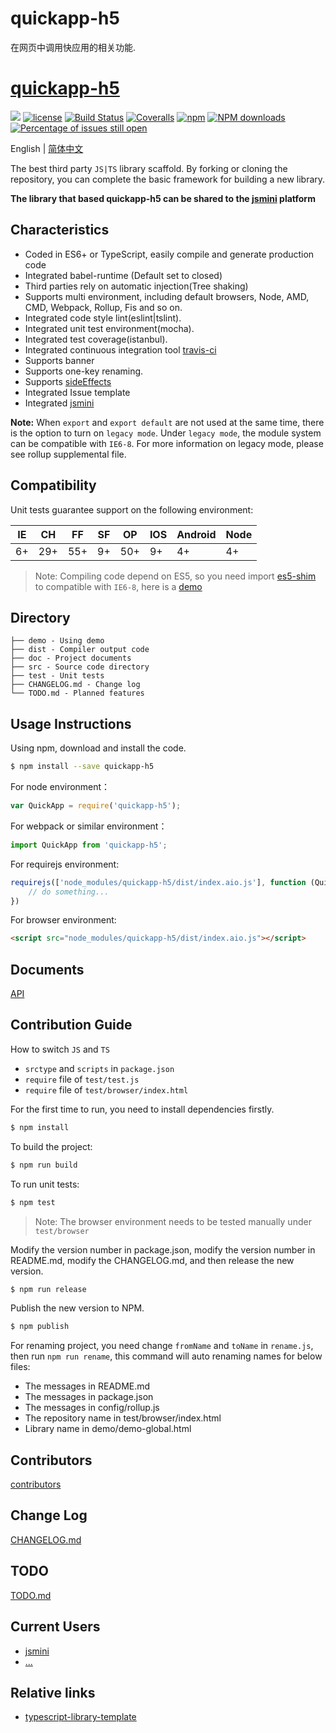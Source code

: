 # quickapp-h5
在网页中调用快应用的相关功能.


# [quickapp-h5](https://github.com/jinwyp/quickapp-h5)
[![](https://img.shields.io/badge/Powered%20by-jslib%20base-brightgreen.svg)](https://github.com/jinwyp/quickapp-h5)
[![license](https://img.shields.io/badge/license-MIT-blue.svg)](https://github.com/jinwyp/quickapp-h5/blob/master/LICENSE)
[![Build Status](https://travis-ci.org/jinwyp/quickapp-h5.svg?branch=master)](https://travis-ci.org/jinwyp/quickapp-h5)
[![Coveralls](https://img.shields.io/coveralls/jinwyp/quickapp-h5.svg)](https://coveralls.io/github/jinwyp/quickapp-h5)
[![npm](https://img.shields.io/badge/npm-0.1.0-orange.svg)](https://www.npmjs.com/package/quickapp-h5)
[![NPM downloads](http://img.shields.io/npm/dm/quickapp-h5.svg?style=flat-square)](http://www.npmtrends.com/quickapp-h5)
[![Percentage of issues still open](http://isitmaintained.com/badge/open/jinwyp/quickapp-h5.svg)](http://isitmaintained.com/project/jinwyp/quickapp-h5 "Percentage of issues still open")

English | [简体中文](./README.zh-CN.md)

The best third party `JS|TS` library scaffold. By forking or cloning the repository, you can complete the basic framework for building a new library.

**The library that based quickapp-h5 can be shared to the [jsmini](https://github.com/jsmini) platform**

## Characteristics

- Coded in ES6+ or TypeScript, easily compile and generate production code
- Integrated babel-runtime (Default set to closed)
- Third parties rely on automatic injection(Tree shaking)
- Supports multi environment, including default browsers, Node, AMD, CMD, Webpack, Rollup, Fis and so on.
- Integrated code style lint(eslint|tslint).
- Integrated unit test environment(mocha).
- Integrated test coverage(istanbul).
- Integrated continuous integration tool [travis-ci](https://www.travis-ci.org/)
- Supports banner
- Supports one-key renaming.
- Supports [sideEffects](https://github.com/webpack/webpack/tree/master/examples/side-effects)
- Integrated Issue template
- Integrated [jsmini](https://github.com/jsmini)

**Note:** When `export` and `export default` are not used at the same time, there is the option to 
turn on `legacy mode`. Under `legacy mode`, the module system can be compatible with `IE6-8`. For more information on legacy mode, 
please see rollup supplemental file. 

## Compatibility
Unit tests guarantee support on the following environment:

| IE   | CH   | FF   | SF   | OP   | IOS  | Android   | Node  |
| ---- | ---- | ---- | ---- | ---- | ---- | ---- | ----- |
| 6+   | 29+ | 55+  | 9+   | 50+  | 9+   | 4+   | 4+ |

> Note: Compiling code depend on ES5, so you need import [es5-shim](http://github.com/es-shims/es5-shim/) to compatible with `IE6-8`, here is a [demo](./demo/demo-global.html)

## Directory
```
├── demo - Using demo
├── dist - Compiler output code
├── doc - Project documents
├── src - Source code directory
├── test - Unit tests
├── CHANGELOG.md - Change log
└── TODO.md - Planned features
```

## Usage Instructions

Using npm, download and install the code. 

```bash
$ npm install --save quickapp-h5
```

For node environment：

```js
var QuickApp = require('quickapp-h5');
```

For webpack or similar environment：

```js
import QuickApp from 'quickapp-h5';
```

For requirejs environment:

```js
requirejs(['node_modules/quickapp-h5/dist/index.aio.js'], function (QuickApp) {
    // do something...
})
```

For browser environment:

```html
<script src="node_modules/quickapp-h5/dist/index.aio.js"></script>
```

## Documents
[API](./doc/api.md)

## Contribution Guide

How to switch `JS` and `TS`

- `srctype` and `scripts` in `package.json`
- `require` file of `test/test.js`
- `require` file of `test/browser/index.html`

For the first time to run, you need to install dependencies firstly.

```bash
$ npm install
```

To build the project:

```bash
$ npm run build
```

To run unit tests:

```bash
$ npm test
```

> Note: The browser environment needs to be tested manually under ```test/browser```

Modify the version number in package.json, modify the version number in README.md, modify the CHANGELOG.md, and then release the new version.

```bash
$ npm run release
```

Publish the new version to NPM.

```bash
$ npm publish
```

For renaming project, you need change `fromName` and `toName` in `rename.js`, then run `npm run rename`, this command will auto renaming names for below files:

- The messages in README.md
- The messages in package.json
- The messages in config/rollup.js
- The repository name in test/browser/index.html
- Library name in demo/demo-global.html

## Contributors

[contributors](https://github.com/jinwyp/quickapp-h5/graphs/contributors)

## Change Log
[CHANGELOG.md](./CHANGELOG.md)

## TODO
[TODO.md](./TODO.md)

## Current Users

- [jsmini](https://github.com/jsmini)
- [...](https://github.com/jinwyp/quickapp-h5/issues/10)


## Relative links

- [typescript-library-template](https://github.com/jiumao-fe/typescript-library-template)
